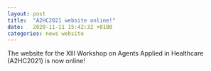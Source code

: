```yaml
---
layout: post
title:  "A2HC2021 website online!"
date:   2020-11-11 15:42:32 +0100
categories: news website
---
```


The website for the XIII Workshop on Agents Applied in Healthcare (A2HC2021) is now online!
